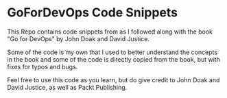 # GoForDevOps Code Snippets
This Repo contains code snippets from as I followed along with the book "Go for DevOps" by John Doak and David Justice. 

Some of the code is my own that I used to better understand the concepts in the book and some of the code is directly copied from the book, but with fixes for typos and bugs. 

Feel free to use this code as you learn, but do give credit to John Doak and David Justice, as well as Packt Publishing. 
